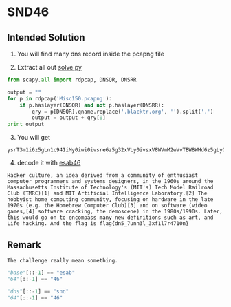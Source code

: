 # SND46 #

## Intended Solution ##
1. You will find many dns record inside the pcapng file

2. Extract all out
[solve.py](https://github.com/catpawn/ctf-question-created/tree/master/2018/SDN46/solve.py)

```python
from scapy.all import rdpcap, DNSQR, DNSRR

output = ""
for p in rdpcap('Misc150.pcapng'):
	if p.haslayer(DNSQR) and not p.haslayer(DNSRR):
		qry = p[DNSQR].qname.replace('.blacktr.org', '').split('.')
		output = output + qry[0]
print output

```

3. You will get
```
ysrT3m1i6z5gLn1c941iMy0iwi0ivsre6z5g32xVLy0ivsxV8WVmM2wVvTBW8WHd6z5gLy0ivsNf72ll7WVk=y0ivsHW6z5gM2pk341j32rj9C0ivsNf7KBl9s1i6z5g846fMn6R72lV8XvVvTBR7WwVvTBj=KNkM2lj6z5gMs1j329eMK6j6z6D6z5g32oVvTBk3s0VvTAhOzLg8i0ivsri7n1eMC0iv4xYMy0ivqlR8nNRLmRl8m1k94vVvTB67XNk3Kxl9s0VvTBfMS0ivrxVLmRe7mhfMnUVvT9j6z5g6z5oz0V06z5n8i0iOy0ivrxVLmQVvTBN7mxV7C0ivr6R32hi7mrU6z5gwmhlLS0ivC0iOrxN0UvVvTUVN05h6z1q6z5gL2pU6z5gz0V06z5gwK6k32MZLmVR7C0ivqVe9s1c7sVXM2pTMy0ivqhRLWHiLKxf8XUe6z1CvS0lxC0ivrxYMy0ivsRfLW6p3KNk6z5g3sHdMy0ivsNf7KBl9sVeMi0ivsNf72ll7WVk=y0iwi0ivsMfLn1j32pX6z5g7moVvTBYLK6U9mriMy0ivsVe6z5g9sRV6z5g7srkMy0ivDqpNjBj6z5g6z5oMypXuS0iv4xYMy0ivqRf721S8W1n6z5gwmHd841kMK5VvTBD741S6z5p6z1Cvi0lxC0ivsreMC0ivsHe6z5g8mHW949R8W0VvTAVvTRm32xV7i0ivs9R721j6z6D6z1CNC0lxC0iv4NfMXxnLK6V6z5gLn6RLmdZ7W8VvUvVvTBk3s0VvTBUM2lf8mNV7W0VvTUVvTBZ7S0iv4xYMy0ivDqpODBjujqpOzBjuS0ivqhR9s1i6z6D6z5g9sRZ8i0iv49f92hU6z5gMmGVvTBf7S0iv4xf6z5gM2pT7mlgLKNj6z5g72re=y0ivspV9i0ivsxVMWVe3KxZ7mpj6z5g8n1T3C0ivsrj6z5gLK6k6z6D6z5gL2pU6z5gzsVWMy0ivsRRLmdZ7W8e6z5gw2pU6z5g9sRV6z5gMWhRMi0ivsVj6z5gMWhRMi0nwWxeN1Gn92pevmh+vnRWv2gn8TwnvzBe6z9q
```

4. decode it with [esab46](http://temp.crypo.com/esab46c.htm)
```
Hacker culture, an idea derived from a community of enthusiast computer programmers and systems designers, in the 1960s around the Massachusetts Institute of Technology's (MIT's) Tech Model Railroad Club (TMRC)[1] and MIT Artificial Intelligence Laboratory.[2] The hobbyist home computing community, focusing on hardware in the late 1970s (e.g. the Homebrew Computer Club)[3] and on software (video games,[4] software cracking, the demoscene) in the 1980s/1990s. Later, this would go on to encompass many new definitions such as art, and Life hacking. And the flag is flag{dn5_7unn3l_3xf1l7r4710n}
```

## Remark ##
`The challenge really mean something.`
```python
"base"[::-1] == "esab"
"64"[::-1] == "46"

"dns"[::-1] == "snd"
"64"[::-1] == "46"
```